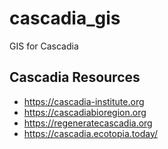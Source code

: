 # cascadia_gis
GIS for Cascadia

## Cascadia Resources
 - https://cascadia-institute.org
 - https://cascadiabioregion.org
 - https://regeneratecascadia.org
 - https://cascadia.ecotopia.today/